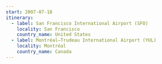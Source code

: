 ```yaml
---
start: 2007-07-18
itinerary:
  - label: San Francisco International Airport (SFO)
    locality: San Francisco
    country_name: United States
  - label: Montréal–Trudeau International Airport (YUL)
    locality: Montréal
    country_name: Canada
---
```

